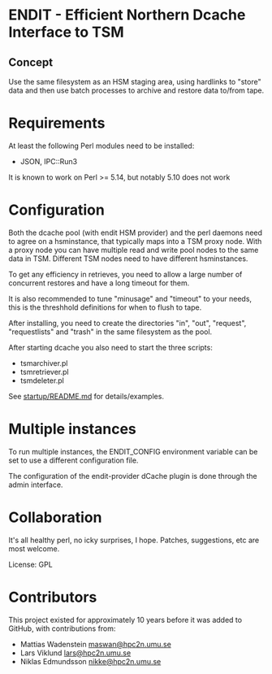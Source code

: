 # ENDIT - Efficient Northern Dcache Interface to TSM

## Concept

Use the same filesystem as an HSM staging area, using hardlinks to "store"
data and then use batch processes to archive and restore data to/from tape.

# Requirements

At least the following Perl modules need to be installed:

* JSON, IPC::Run3

It is known to work on Perl >= 5.14, but notably 5.10 does not work

# Configuration

Both the dcache pool (with endit HSM provider) and the perl daemons need
to agree on a hsminstance, that typically maps into a TSM proxy node. With
a proxy node you can have multiple read and write pool nodes to the same
data in TSM. Different TSM nodes need to have different hsminstances.

To get any efficiency in retrieves, you need to allow a large number of
concurrent restores and have a long timeout for them.

It is also recommended to tune "minusage" and "timeout" to your needs, this
is the threshhold definitions for when to flush to tape.

After installing, you need to create the directories "in", "out", "request",
"requestlists" and "trash" in the same filesystem as the pool.

After starting dcache you also need to start the three scripts:

* tsmarchiver.pl
* tsmretriever.pl
* tsmdeleter.pl

See [startup/README.md](startup/README.md) for details/examples.

# Multiple instances

To run multiple instances, the ENDIT_CONFIG environment variable can be set
to use a different configuration file.

The configuration of the endit-provider dCache plugin is done through the
admin interface.

# Collaboration

It's all healthy perl, no icky surprises, I hope. Patches, suggestions, etc are
most welcome.

License: GPL

# Contributors

This project existed for approximately 10 years before it was added to GitHub,
with contributions from:

* Mattias Wadenstein <maswan@hpc2n.umu.se>
* Lars Viklund <lars@hpc2n.umu.se>
* Niklas Edmundsson <nikke@hpc2n.umu.se>
